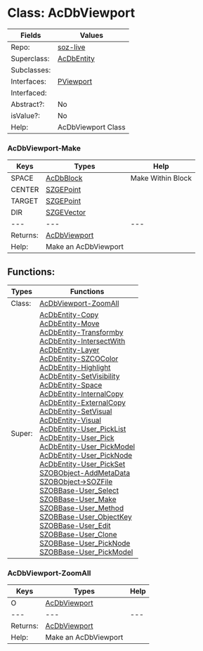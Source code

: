 
# Class:	AcDbViewport

| Fields | Values |
| --------- | --------- |
| Repo: | [soz-live](/repos/soz-live.html) |
| Superclass: | [AcDbEntity](AcDbEntity.html) |
| Subclasses: |  |
| Interfaces: | [PViewport](PViewport.html) |
| Interfaced: |  |
| Abstract?: | No |
| isValue?: | No |
| Help: | AcDbViewport Class |

### AcDbViewport-Make

| Keys | Types | Help |
| --------- | --------- | --------- |
| SPACE | [AcDbBlock](AcDbBlock.html) | Make Within Block |
| CENTER | [SZGEPoint](SZGEPoint.html) |  |
| TARGET | [SZGEPoint](SZGEPoint.html) |  |
| DIR | [SZGEVector](SZGEVector.html) |  |
| --- | --- | --- |
| Returns: | [AcDbViewport](AcDbViewport.html) |
| Help: | Make an AcDbViewport |


## Functions:

| Types | Functions |
| --------- | --------- |
| Class: | [AcDbViewport-ZoomAll](#AcDbViewport-ZoomAll) |
| Super: | [AcDbEntity-Copy](AcDbEntity.html) <br> [AcDbEntity-Move](AcDbEntity.html) <br> [AcDbEntity-Transformby](AcDbEntity.html) <br> [AcDbEntity-IntersectWith](AcDbEntity.html) <br> [AcDbEntity-Layer](AcDbEntity.html) <br> [AcDbEntity-SZCOColor](AcDbEntity.html) <br> [AcDbEntity-Highlight](AcDbEntity.html) <br> [AcDbEntity-SetVisibility](AcDbEntity.html) <br> [AcDbEntity-Space](AcDbEntity.html) <br> [AcDbEntity-InternalCopy](AcDbEntity.html) <br> [AcDbEntity-ExternalCopy](AcDbEntity.html) <br> [AcDbEntity-SetVisual](AcDbEntity.html) <br> [AcDbEntity-Visual](AcDbEntity.html) <br> [AcDbEntity-User_PickList](AcDbEntity.html) <br> [AcDbEntity-User_Pick](AcDbEntity.html) <br> [AcDbEntity-User_PickModel](AcDbEntity.html) <br> [AcDbEntity-User_PickNode](AcDbEntity.html) <br> [AcDbEntity-User_PickSet](AcDbEntity.html) <br> [SZOBObject-AddMetaData](SZOBObject.html) <br> [SZOBObject->SOZFile](SZOBObject.html) <br> [SZOBBase-User_Select](SZOBBase.html) <br> [SZOBBase-User_Make](SZOBBase.html) <br> [SZOBBase-User_Method](SZOBBase.html) <br> [SZOBBase-User_ObjectKey](SZOBBase.html) <br> [SZOBBase-User_Edit](SZOBBase.html) <br> [SZOBBase-User_Clone](SZOBBase.html) <br> [SZOBBase-User_PickNode](SZOBBase.html) <br> [SZOBBase-User_PickModel](SZOBBase.html) |


### AcDbViewport-ZoomAll

| Keys | Types | Help |
| --------- | --------- | --------- |
| O | [AcDbViewport](AcDbViewport.html) |  |
| --- | --- | --- |
| Returns: | [AcDbViewport](AcDbViewport.html) |
| Help: | Make an AcDbViewport |

